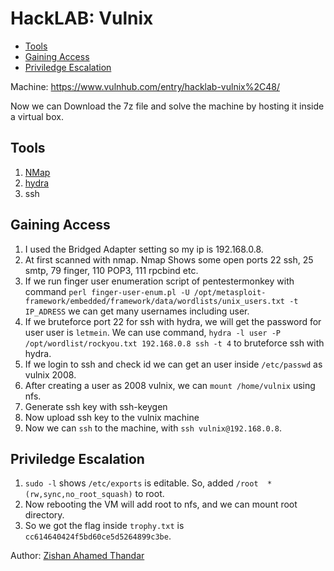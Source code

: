 # HackLAB: Vulnix

- [Tools](#tools)
- [Gaining Access](#gaining-ccess)
- [Priviledge Escalation](#priviledge-escalation)

Machine: https://www.vulnhub.com/entry/hacklab-vulnix%2C48/

Now we can Download the 7z file and solve the machine by hosting it inside a virtual box.
## Tools
1. [NMap](https://nmap.org/)
2. [hydra](https://github.com/vanhauser-thc/thc-hydra)
3. ssh

## Gaining Access
1. I used the Bridged Adapter setting so my ip is 192.168.0.8.
2. At first scanned with nmap. Nmap Shows some open ports 22 ssh, 25 smtp, 79 finger, 110 POP3, 111 rpcbind etc. 
3. If we run finger user enumeration script of pentestermonkey with command `perl finger-user-enum.pl -U /opt/metasploit-framework/embedded/framework/data/wordlists/unix_users.txt -t IP_ADRESS` we can get many usernames including user.
4. If we bruteforce port 22 for ssh with hydra, we will get the password for user user is `letmein`. We can use command, `hydra -l user -P /opt/wordlist/rockyou.txt 192.168.0.8 ssh -t 4` to bruteforce ssh with hydra.
5. If we login to ssh and check id we can get an user inside `/etc/passwd` as vulnix 2008.
6. After creating a user as 2008 vulnix, we can `mount /home/vulnix` using nfs. 
7. Generate ssh key with ssh-keygen
8. Now upload ssh key to the vulnix machine 
9. Now we can `ssh` to the machine, with `ssh vulnix@192.168.0.8`.
    
## Priviledge Escalation  
1. `sudo -l` shows `/etc/exports` is editable. So, added `/root  *(rw,sync,no_root_squash)` to root.
2. Now rebooting the VM will add root to nfs, and we can mount root directory. 
3. So we got the flag inside `trophy.txt` is `cc614640424f5bd60ce5d5264899c3be`.

Author: [Zishan Ahamed Thandar](https://ZishanAdThandar.github.io)



